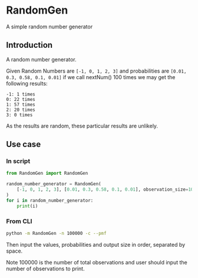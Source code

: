 # RandomGen

A simple random number generator

## Introduction

A random number generator.

Given Random Numbers are `[-1, 0, 1, 2, 3]` and probabilities are `[0.01, 0.3, 0.58, 0.1, 0.01]` if we call nextNum()
100 times we may get the following results:

```
-1: 1 times
0: 22 times 
1: 57 times 
2: 20 times 
3: 0 times
```

As the results are random, these particular results are unlikely.

## Use case

### In script

```python
from RandomGen import RandomGen

random_number_generator = RandomGen(
    [-1, 0, 1, 2, 3], [0.01, 0.3, 0.58, 0.1, 0.01], observation_size=100
)
for i in random_number_generator:
    print(i)
```

### From CLI

```bash
python -m RandomGen -n 100000 -c --pmf
```

Then input the values, probabilities and output size in order, separated by space. 

Note 100000 is the number of total observations and user should input the number of observations to print. 